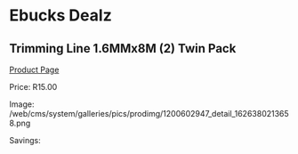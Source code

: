 
# Ebucks Dealz
## Trimming Line 1.6MMx8M (2) Twin Pack
[Product Page](https://www.ebucks.com/web/shop/productSelected.do?prodId=1200602947&catId=370101825)

Price: R15.00

Image: /web/cms/system/galleries/pics/prodimg/1200602947_detail_1626380213658.png

Savings: 


	